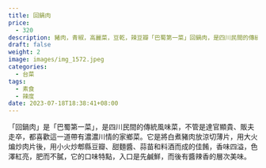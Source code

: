 ```yaml
---
title: 回鍋肉
price:
  - 320
description: 豬肉，青椒，高麗菜，豆乾，辣豆瓣「巴蜀第一菜」回鍋肉，是四川民間的傳統風味菜，
draft: false
weight: 2
image: images/img_1572.jpeg
categories:
  - 台菜
tags:
  - 素食
  - 辣度
date: 2023-07-18T18:38:41+08:00
---
```

「回鍋肉」是「巴蜀第一菜」，是四川民間的傳統風味菜，不管是達官顯貴、販夫走卒，都喜歡這一道帶有濃濃川情的家鄉菜。它是將白煮豬肉放涼切薄片，用大火煸炒肉片後，用小火炒郫縣豆瓣、甜麵醬、蒜苗和料酒而成的佳餚，香味四溢，色澤紅亮，肥而不膩，它的口味特點，入口是先鹹鮮，而後有醬辣香的層次美味。